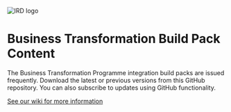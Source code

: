 ![IRD logo](http://meetus.online/sdlu/index_files/irdlogo.gif)
# Business Transformation Build Pack Content

The Business Transformation Programme integration build packs are issued frequently. Download the latest or previous versions from this GitHub repository. You can also subscribe to updates using GitHub functionality.

[See our wiki for more information](https://github.com/InlandRevenue/Gateway-Services/wiki)

 
